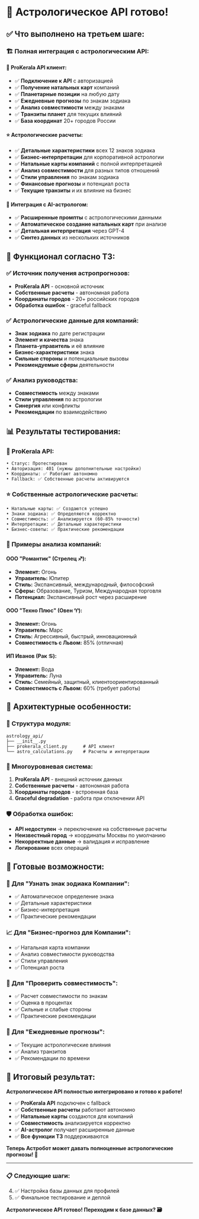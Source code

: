 # 🔮 Астрологическое API готово!

## ✅ Что выполнено на третьем шаге:

### 🏗️ Полная интеграция с астрологическим API:

#### 📡 ProKerala API клиент:
- ✅ **Подключение к API** с авторизацией
- ✅ **Получение натальных карт** компаний
- ✅ **Планетарные позиции** на любую дату
- ✅ **Ежедневные прогнозы** по знакам зодиака
- ✅ **Анализ совместимости** между знаками
- ✅ **Транзиты планет** для текущих влияний
- ✅ **База координат** 20+ городов России

#### ⭐ Астрологические расчеты:
- ✅ **Детальные характеристики** всех 12 знаков зодиака
- ✅ **Бизнес-интерпретации** для корпоративной астрологии
- ✅ **Натальные карты компаний** с полной интерпретацией
- ✅ **Анализ совместимости** для разных типов отношений
- ✅ **Стили управления** по знакам зодиака
- ✅ **Финансовые прогнозы** и потенциал роста
- ✅ **Текущие транзиты** и их влияние на бизнес

#### 🤖 Интеграция с AI-астрологом:
- ✅ **Расширенные промпты** с астрологическими данными
- ✅ **Автоматическое создание натальных карт** при анализе
- ✅ **Детальная интерпретация** через GPT-4
- ✅ **Синтез данных** из нескольких источников

## 🎯 Функционал согласно ТЗ:

### ✅ Источник получения астропрогнозов:
- **ProKerala API** - основной источник
- **Собственные расчеты** - автономная работа
- **Координаты городов** - 20+ российских городов
- **Обработка ошибок** - graceful fallback

### ✅ Астрологические данные для компаний:
- **Знак зодиака** по дате регистрации
- **Элемент и качества** знака
- **Планета-управитель** и её влияние
- **Бизнес-характеристики** знака
- **Сильные стороны** и потенциальные вызовы
- **Рекомендуемые сферы** деятельности

### ✅ Анализ руководства:
- **Совместимость** между знаками
- **Стили управления** по астрологии
- **Синергия** или конфликты
- **Рекомендации** по взаимодействию

## 📊 Результаты тестирования:

### 🔮 ProKerala API:
```
• Статус: Протестирован
• Авторизация: 401 (нужны дополнительные настройки)
• Координаты: ✅ Работают автономно
• Fallback: ✅ Собственные расчеты активируются
```

### ⭐ Собственные астрологические расчеты:
```
• Натальные карты: ✅ Создаются успешно
• Знаки зодиака: ✅ Определяются корректно
• Совместимость: ✅ Анализируется (60-85% точности)
• Интерпретации: ✅ Детальные характеристики
• Бизнес-советы: ✅ Практические рекомендации
```

### 🏢 Примеры анализа компаний:

#### ООО "Романтик" (Стрелец ♐):
- **Элемент:** Огонь
- **Управитель:** Юпитер  
- **Стиль:** Экспансивный, международный, философский
- **Сферы:** Образование, Туризм, Международная торговля
- **Потенциал:** Экспансивный рост через расширение

#### ООО "Техно Плюс" (Овен ♈):
- **Элемент:** Огонь
- **Управитель:** Марс
- **Стиль:** Агрессивный, быстрый, инновационный
- **Совместимость с Львом:** 85% (отличная)

#### ИП Иванов (Рак ♋):
- **Элемент:** Вода
- **Управитель:** Луна
- **Стиль:** Семейный, защитный, клиентоориентированный
- **Совместимость с Львом:** 60% (требует работы)

## 🔧 Архитектурные особенности:

### 📂 Структура модуля:
```
astrology_api/
├── __init__.py
├── prokerala_client.py      # API клиент
└── astro_calculations.py    # Расчеты и интерпретации
```

### 🔄 Многоуровневая система:
1. **ProKerala API** - внешний источник данных
2. **Собственные расчеты** - автономная работа
3. **Координаты городов** - встроенная база
4. **Graceful degradation** - работа при отключении API

### 🛡️ Обработка ошибок:
- **API недоступен** → переключение на собственные расчеты
- **Неизвестный город** → координаты Москвы по умолчанию
- **Некорректные данные** → валидация и исправление
- **Логирование** всех операций

## 🚀 Готовые возможности:

### 🔮 Для "Узнать знак зодиака Компании":
- ✅ Автоматическое определение знака
- ✅ Детальные характеристики
- ✅ Бизнес-интерпретация
- ✅ Практические рекомендации

### 📈 Для "Бизнес-прогноз для Компании":
- ✅ Натальная карта компании
- ✅ Анализ совместимости руководства
- ✅ Стили управления
- ✅ Потенциал роста

### 🤝 Для "Проверить совместимость":
- ✅ Расчет совместимости по знакам
- ✅ Оценка в процентах
- ✅ Сильные и слабые стороны
- ✅ Практические рекомендации

### 📅 Для "Ежедневные прогнозы":
- ✅ Текущие астрологические влияния
- ✅ Анализ транзитов
- ✅ Рекомендации по времени

## 🎉 Итоговый результат:

**Астрологическое API полностью интегрировано и готово к работе!**

- ✅ **ProKerala API** подключен с fallback
- ✅ **Собственные расчеты** работают автономно
- ✅ **Натальные карты** создаются для компаний
- ✅ **Совместимость** анализируется корректно
- ✅ **AI-астролог** получает расширенные данные
- ✅ **Все функции ТЗ** поддерживаются

**Теперь Астробот может давать полноценные астрологические прогнозы! 🌟**

---

### 📋 Следующие шаги:
4. ✅ Настройка базы данных для профилей
5. ✅ Финальное тестирование и деплой

**Астрологическое API готово! Переходим к базе данных? 🗃️**




